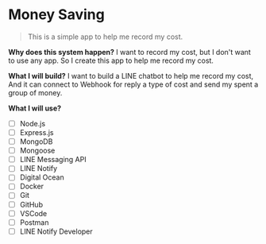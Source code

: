 # Money Saving

> This is a simple app to help me record my cost.

**Why does this system happen?**
I want to record my cost, but I don't want to use any app. So I create this app to help me record my cost.

**What I will build?**
I want to build a LINE chatbot to help me record my cost, And it can connect to Webhook for reply a type of cost and send my spent a group of money.

**What I will use?**

- [ ] Node.js
- [ ] Express.js
- [ ] MongoDB
- [ ] Mongoose
- [ ] LINE Messaging API
- [ ] LINE Notify
- [ ] Digital Ocean
- [ ] Docker
- [ ] Git
- [ ] GitHub
- [ ] VSCode
- [ ] Postman
- [ ] LINE Notify Developer
